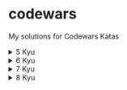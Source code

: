 # codewars

My solutions for Codewars Katas

<details>
<summary>5 Kyu</summary>
- Decode the Morse code (Python)
<br>
- First non-repeating character (Python)
<br>
- Human Readable Time (Python)
<br>
- Moving Zeros To The End (Python)
<br>
</details>

<details>
<summary>6 Kyu</summary>
- Convert string to camel case (Python)
<br>
</details>

<details>
<summary>7 Kyu</summary>
- Categorize New Member (Python)
<br>
- Credit card mask (Python)
<br>
- Descending Order (Python)
<br>
- Find the next perfect square! (Python)
<br>
- Friend or Foe? (Python)
<br>
- Ones and Zeros (Python)
<br>
- Regex validate PIN code (Python)
<br>
- Sum of odd numbers (Python)
<br>
- Vampire Numbers (Python)
<br>
</details>

<details>
<summary>8 Kyu</summary>
- altERnaTIng cAsE <=> ALTerNAtiNG CaSe (Rust)
- Are You Playing Banjo? (Python)
<br>
- Beginner Series #4 Cockroach (Rust)
<br>
- Calculate average (Python)
<br>
- Convert number to reversed array of digits (Python)
<br>
- Counting Sheep (Python)
<br>
- Floating point comparison (Python)
<br>
- Function 1 - hello world (Rust)
<br>
- Get Planet Name by ID (Python)
- Grasshopper - Personalized Message (Rust)
<br>
- Is Opposite (Python)
<br>
- Jenny's secret message (Python)
<br>
- Lost Without a Map (Python)
<br>
- Multiply (Python, Rust)
<br>
- Opposites Attract (Python)
<br>
- Parse nice int from char problem (Rust)
<br>
- Reversed Strings (Python)
<br>
- Rock Paper Scissors! (Python) 
<br>
- Total amount of points (Python)
<br>
- You Can't Code Under Pressure #1 (Rust)
<br>
</details>
